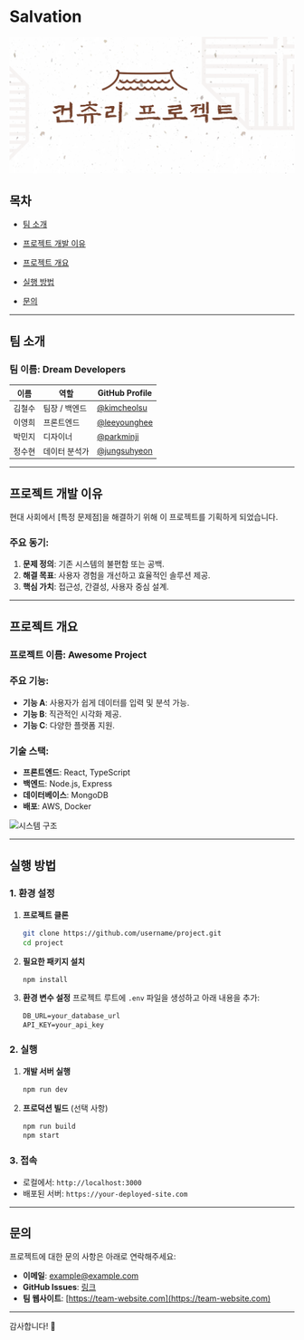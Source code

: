 # Salvation
 
![LoGo](https://github.com/gerrard8888/rfrf/blob/main/ss.png?raw=true)


## 목차
- [팀 소개](#팀-소개)
  
- [프로젝트 개발 이유](#프로젝트-개발-이유)

- [프로젝트 개요](#프로젝트-개요)

- [실행 방법](#실행-방법)

- [문의](#문의)

---

## 팀 소개

### 팀 이름: **Dream Developers**

| 이름          | 역할           | GitHub Profile                                   |
|---------------|----------------|-------------------------------------------------|
| 김철수       | 팀장 / 백엔드  | [@kimcheolsu](https://github.com/kimcheolsu)   |
| 이영희       | 프론트엔드     | [@leeyounghee](https://github.com/leeyounghee) |
| 박민지       | 디자이너       | [@parkminji](https://github.com/parkminji)     |
| 정수현       | 데이터 분석가  | [@jungsuhyeon](https://github.com/jungsuhyeon) |

---

## 프로젝트 개발 이유

현대 사회에서 [특정 문제점]을 해결하기 위해 이 프로젝트를 기획하게 되었습니다. 

### 주요 동기:
1. **문제 정의**: 기존 시스템의 불편함 또는 공백.
2. **해결 목표**: 사용자 경험을 개선하고 효율적인 솔루션 제공.
3. **핵심 가치**: 접근성, 간결성, 사용자 중심 설계.

---

## 프로젝트 개요

### 프로젝트 이름: **Awesome Project**

### 주요 기능:
- **기능 A**: 사용자가 쉽게 데이터를 입력 및 분석 가능.
- **기능 B**: 직관적인 시각화 제공.
- **기능 C**: 다양한 플랫폼 지원.

### 기술 스택:
- **프론트엔드**: React, TypeScript
- **백엔드**: Node.js, Express
- **데이터베이스**: MongoDB
- **배포**: AWS, Docker

![시스템 구조](https://via.placeholder.com/800x400)

---

## 실행 방법

### 1. 환경 설정
1. **프로젝트 클론**
   ```bash
   git clone https://github.com/username/project.git
   cd project
   ```

2. **필요한 패키지 설치**
   ```bash
   npm install
   ```

3. **환경 변수 설정**
   프로젝트 루트에 `.env` 파일을 생성하고 아래 내용을 추가:
   ```env
   DB_URL=your_database_url
   API_KEY=your_api_key
   ```

### 2. 실행
1. **개발 서버 실행**
   ```bash
   npm run dev
   ```

2. **프로덕션 빌드** (선택 사항)
   ```bash
   npm run build
   npm start
   ```

### 3. 접속
   - 로컬에서: `http://localhost:3000`
   - 배포된 서버: `https://your-deployed-site.com`

---

## 문의

프로젝트에 대한 문의 사항은 아래로 연락해주세요:

- **이메일**: example@example.com
- **GitHub Issues**: [링크](https://github.com/username/project/issues)
- **팀 웹사이트**: [https://team-website.com](https://team-website.com)

---

감사합니다! 🙌
